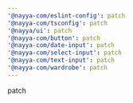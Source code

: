 ```yaml
---
'@nayya-com/eslint-config': patch
'@nayya-com/tsconfig': patch
'@nayya/ui': patch
'@nayya-com/button': patch
'@nayya-com/date-input': patch
'@nayya-com/select-input': patch
'@nayya-com/text-input': patch
'@nayya-com/wardrobe': patch
---
```


patch
